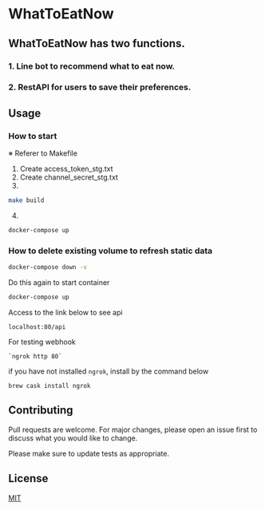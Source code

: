 # WhatToEatNow

## WhatToEatNow has two functions.
### 1. Line bot to recommend what to eat now.

### 2. RestAPI for users to save their preferences.

## Usage
### How to start
※ Referer to Makefile
1. Create access_token_stg.txt
2. Create channel_secret_stg.txt
3. 
```bash
make build
```
4.
```bash
docker-compose up
```

### How to delete existing volume to refresh static data
```bash
docker-compose down -v
```
Do this again to start container
```bash
docker-compose up
```

Access to the link below to see api

```
localhost:80/api
```

For testing webhook

```
`ngrok http 80`
```

if you have not installed `ngrok`, install by the command below

```
brew cask install ngrok
```

## Contributing
Pull requests are welcome. For major changes, please open an issue first to discuss what you would like to change.

Please make sure to update tests as appropriate.

## License
[MIT](https://choosealicense.com/licenses/mit/)


